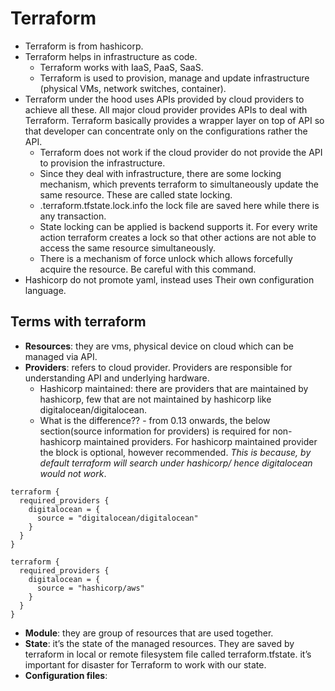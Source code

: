 # Terraform

- Terraform is from hashicorp.
- Terraform helps in infrastructure as code.
  - Terraform works with IaaS, PaaS, SaaS.
  - Terraform is used to provision, manage and update  infrastructure (physical VMs, network switches, container).
- Terraform under the hood uses APIs provided by cloud providers to achieve all these. All major cloud provider provides APIs to deal with Terraform. Terraform basically provides a wrapper layer on top of API so that developer can concentrate only on the configurations rather the API.
  - Terraform does not work if the cloud provider do not provide the API to provision the infrastructure.
  - Since they deal with infrastructure, there are some locking mechanism, which prevents terraform to simultaneously update the same resource. These are called state locking.
  - .terraform.tfstate.lock.info the lock file are saved here while there is any transaction.
  - State locking can be applied is backend supports it. For every write action terraform creates a lock so that other actions are not able to access the same resource simultaneously.
  - There is a mechanism of force unlock which allows forcefully acquire the resource. Be careful with this command.
- Hashicorp do not promote yaml, instead uses Their own configuration language.

## Terms with terraform

- **Resources**: they are vms, physical device on cloud which can be managed via API.
- **Providers**: refers to cloud provider. Providers are responsible for understanding API and underlying hardware.
  - Hashicorp maintained: there are providers that are maintained by hashicorp, few that are not maintained by hashicorp like digitalocean/digitalocean.
  - What is the difference?? - from 0.13 onwards, the below section(source information for providers) is required for non-hashicorp maintained providers. For hashicorp maintained provider the block is optional, however recommended. *This is because, by default terraform will search under hashicorp/<provider-name> hence digitalocean would not work*.

```hcl
terraform {
  required_providers {
    digitalocean = {
      source = "digitalocean/digitalocean"
    }
  }
}

terraform {
  required_providers {
    digitalocean = {
      source = "hashicorp/aws"
    }
  }
}
```

- **Module**: they are group of resources that are used together.
- **State**: it’s the state of the managed resources. They are saved by terraform in local or remote filesystem file called terraform.tfstate. it’s important for disaster for Terraform to work with our state.
- **Configuration files**: 
